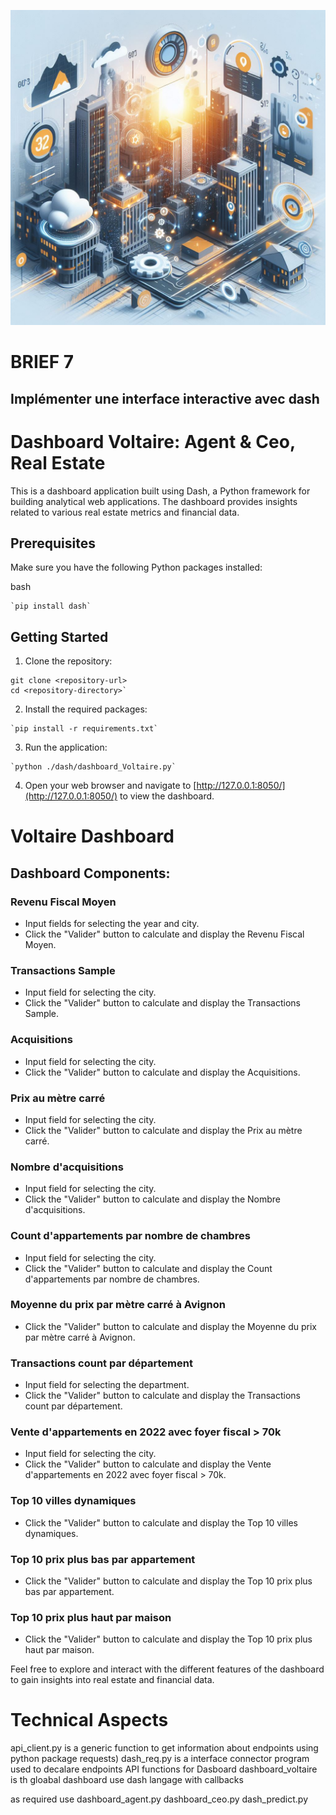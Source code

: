 ﻿![Brief-7](Brief-7----.jpg "Brief-7")
# BRIEF 7
## Implémenter une interface interactive avec dash
# Dashboard Voltaire:  Agent & Ceo, Real Estate 

This is a dashboard application built using Dash, a Python framework for building analytical web applications. The dashboard provides insights related to various real estate metrics and financial data.

## Prerequisites

Make sure you have the following Python packages installed:

bash
```
`pip install dash` 
```
## Getting Started

1.  Clone the repository:

```
git clone <repository-url>
cd <repository-directory>` 
```
2.  Install the required packages:


```
`pip install -r requirements.txt` 
```
3.  Run the application:

```
`python ./dash/dashboard_Voltaire.py` 
```
4.  Open your web browser and navigate to [http://127.0.0.1:8050/](http://127.0.0.1:8050/) to view the dashboard.

# Voltaire Dashboard
## Dashboard Components: 

### Revenu Fiscal Moyen

-   Input fields for selecting the year and city.
-   Click the "Valider" button to calculate and display the Revenu Fiscal Moyen.

### Transactions Sample

-   Input field for selecting the city.
-   Click the "Valider" button to calculate and display the Transactions Sample.

### Acquisitions

-   Input field for selecting the city.
-   Click the "Valider" button to calculate and display the Acquisitions.

### Prix au mètre carré

-   Input field for selecting the city.
-   Click the "Valider" button to calculate and display the Prix au mètre carré.

### Nombre d'acquisitions

-   Input field for selecting the city.
-   Click the "Valider" button to calculate and display the Nombre d'acquisitions.

### Count d'appartements par nombre de chambres

-   Input field for selecting the city.
-   Click the "Valider" button to calculate and display the Count d'appartements par nombre de chambres.

### Moyenne du prix par mètre carré à Avignon

-   Click the "Valider" button to calculate and display the Moyenne du prix par mètre carré à Avignon.

### Transactions count par département

-   Input field for selecting the department.
-   Click the "Valider" button to calculate and display the Transactions count par département.

### Vente d'appartements en 2022 avec foyer fiscal > 70k

-   Input field for selecting the city.
-   Click the "Valider" button to calculate and display the Vente d'appartements en 2022 avec foyer fiscal > 70k.

### Top 10 villes dynamiques

-   Click the "Valider" button to calculate and display the Top 10 villes dynamiques.

### Top 10 prix plus bas par appartement

-   Click the "Valider" button to calculate and display the Top 10 prix plus bas par appartement.

### Top 10 prix plus haut par maison

-   Click the "Valider" button to calculate and display the Top 10 prix plus haut par maison.

Feel free to explore and interact with the different features of the dashboard to gain insights into real estate and financial data.

# Technical Aspects
api_client.py is a generic function to get information about endpoints using python package requests)
dash_req.py is a interface connector program used to decalare endpoints API functions for Dasboard
dashboard_voltaire is th gloabal dashboard use dash langage with callbacks

as required use
dashboard_agent.py
dashboard_ceo.py
dash_predict.py
